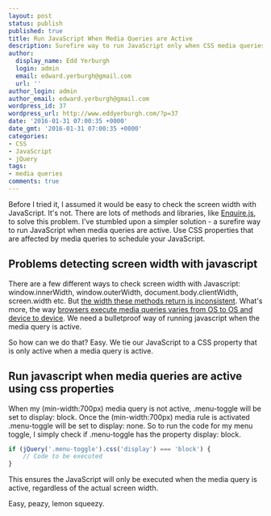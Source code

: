 ```yaml
---
layout: post
status: publish
published: true
title: Run JavaScript When Media Queries are Active
description: Surefire way to run JavaScript only when CSS media queries are active. Don't let your JavaScript lag behind your CSS - bulletproof your JavaScript
author:
  display_name: Edd Yerburgh
  login: admin
  email: edward.yerburgh@gmail.com
  url: ''
author_login: admin
author_email: edward.yerburgh@gmail.com
wordpress_id: 37
wordpress_url: http://www.eddyerburgh.com/?p=37
date: '2016-01-31 07:00:35 +0000'
date_gmt: '2016-01-31 07:00:35 +0000'
categories:
- CSS
- JavaScript
- jQuery
tags:
- media queries
comments: true
---
```


Before I tried it, I assumed it would be easy to check the screen width with JavaScript. It's not. There are lots of methods and libraries, like <a rel="noopener" href="http://wicky.nillia.ms/enquire.js/">Enquire.js</a>, to solve this problem. I've stumbled upon a simpler solution - a surefire way to run JavaScript when media queries are active. Use CSS properties that are affected by media queries to schedule your JavaScript.

## Problems detecting screen width with javascript

There are a few different ways to check screen width with Javascript: window.innerWidth, window.outerWidth, document.body.clientWidth, screen.width etc. But <a rel="noopener" href="http://tripleodeon.com/wp-content/uploads/2011/12/table.html">the width these methods return is inconsistent</a>. What's more, the way <a rel="noopener" href="http://stackoverflow.com/questions/19291873/window-width-not-the-same-as-media-query">browsers execute media queries varies from OS to OS and device to device</a>. We need a bulletproof way of running javascript when the media query is active.

So how can we do that? Easy. We tie our JavaScript to a CSS property that is only active when a media query is active.

## Run javascript when media queries are active using css properties

When my (min-width:700px) media query is not active, .menu-toggle will be set to display: block. Once the (min-width:700px) media rule is activated .menu-toggle will be set to display: none. So to run the code for my menu toggle, I simply check if .menu-toggle has the property display: block.

```javascript
if (jQuery('.menu-toggle').css('display') === 'block') {
    // Code to be executed
}
```

This ensures the JavaScript will only be executed when the media query is active, regardless of the actual screen width.

Easy, peazy, lemon squeezy.
